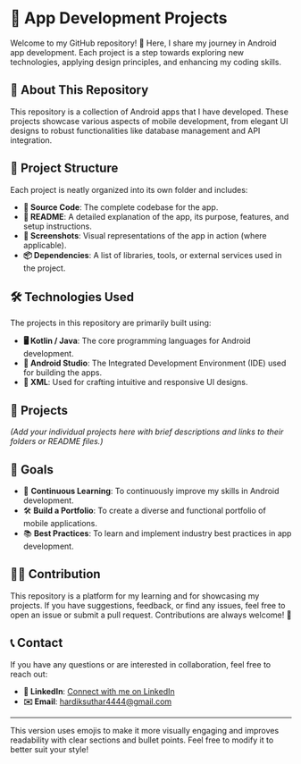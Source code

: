 # 📱 App Development Projects

Welcome to my GitHub repository! 🌟 Here, I share my journey in Android app development. Each project is a step towards exploring new technologies, applying design principles, and enhancing my coding skills.

## 🚀 About This Repository

This repository is a collection of Android apps that I have developed. These projects showcase various aspects of mobile development, from elegant UI designs to robust functionalities like database management and API integration.

## 📂 Project Structure

Each project is neatly organized into its own folder and includes:

- **📝 Source Code**: The complete codebase for the app.
- **📄 README**: A detailed explanation of the app, its purpose, features, and setup instructions.
- **📸 Screenshots**: Visual representations of the app in action (where applicable).
- **📦 Dependencies**: A list of libraries, tools, or external services used in the project.

## 🛠️ Technologies Used

The projects in this repository are primarily built using:

- **🖥️ Kotlin / Java**: The core programming languages for Android development.
- **🔧 Android Studio**: The Integrated Development Environment (IDE) used for building the apps.
- **🎨 XML**: Used for crafting intuitive and responsive UI designs.

## 📜 Projects

*(Add your individual projects here with brief descriptions and links to their folders or README files.)*

## 🎯 Goals

- 🌱 **Continuous Learning**: To continuously improve my skills in Android development.
- 🛠️ **Build a Portfolio**: To create a diverse and functional portfolio of mobile applications.
- 📚 **Best Practices**: To learn and implement industry best practices in app development.

## 🧑‍💻 Contribution

This repository is a platform for my learning and for showcasing my projects. If you have suggestions, feedback, or find any issues, feel free to open an issue or submit a pull request. Contributions are always welcome! 🤝

## 📞 Contact

If you have any questions or are interested in collaboration, feel free to reach out:

- **💼 LinkedIn**: [Connect with me on LinkedIn](https://www.linkedin.com/in/hardik44ss/)
- **✉️ Email**: [hardiksuthar4444@gmail.com](mailto:hardiksuthar4444@gmail.com)

---

This version uses emojis to make it more visually engaging and improves readability with clear sections and bullet points. Feel free to modify it to better suit your style!
